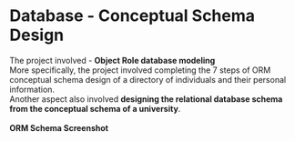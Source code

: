 # Database - Conceptual Schema Design

<p>
The project involved - <b>Object Role database modeling</b>
<br />
More specifically, the project involved completing the 7 steps of ORM conceptual schema design of a directory of individuals and their personal information.
<br />
Another aspect also involved <b>designing the relational database schema from the conceptual schema of a university</b>.
<br />
<br />
<b>ORM Schema Screenshot</b>
<br />
<a href="https://github.com/tebbythomas/Freelance_Projects/tree/master/Database_Projects/J12_DB_ORM_ConceptualSchema/Screenshots/DB-ORM-Schema.png"><Image</a>
</p>
